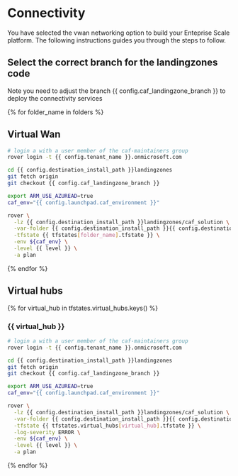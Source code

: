 
# Connectivity
You have selected the vwan networking option to build your Enteprise Scale platform. The following instructions guides you through the steps to follow.

## Select the correct branch for the landingzones code

Note you need to adjust the branch {{ config.caf_landingzone_branch }} to deploy the connectivity services

{% for folder_name in folders %}
## Virtual Wan

```bash
# login a with a user member of the caf-maintainers group
rover login -t {{ config.tenant_name }}.onmicrosoft.com

cd {{ config.destination_install_path }}landingzones
git fetch origin
git checkout {{ config.caf_landingzone_branch }}

export ARM_USE_AZUREAD=true
caf_env="{{ config.launchpad.caf_environment }}"

rover \
  -lz {{ config.destination_install_path }}landingzones/caf_solution \
  -var-folder {{ config.destination_install_path }}{{ config.destination_relative_base_path }}/{{ level }}/{{ base_folder }}/{{ folder_name }} \
  -tfstate {{ tfstates[folder_name].tfstate }} \
  -env ${caf_env} \
  -level {{ level }} \
  -a plan

```
{% endfor %}

## Virtual hubs

{% for virtual_hub in tfstates.virtual_hubs.keys() %}
### {{ virtual_hub }}

```bash
# login a with a user member of the caf-maintainers group
rover login -t {{ config.tenant_name }}.onmicrosoft.com

cd {{ config.destination_install_path }}landingzones
git fetch origin
git checkout {{ config.caf_landingzone_branch }}

export ARM_USE_AZUREAD=true
caf_env="{{ config.launchpad.caf_environment }}"

rover \
  -lz {{ config.destination_install_path }}landingzones/caf_solution \
  -var-folder {{ config.destination_install_path }}{{ config.destination_relative_base_path }}/{{ level }}/{{ base_folder }}/virtual_hubs/{{ virtual_hub }} \
  -tfstate {{ tfstates.virtual_hubs[virtual_hub].tfstate }} \
  -log-severity ERROR \
  -env ${caf_env} \
  -level {{ level }} \
  -a plan


```
{% endfor %}